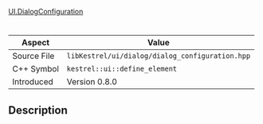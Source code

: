 [UI.DialogConfiguration](index.md)
# 
| Aspect | Value |
| --- | --- |
| Source File | `libKestrel/ui/dialog/dialog_configuration.hpp` |
| C++ Symbol | `kestrel::ui::define_element` |
| Introduced | Version 0.8.0 |
## Description
